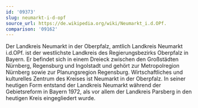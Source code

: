 ```yaml
---
id: '09373'
slug: neumarkt-i-d-opf
source_url: https://de.wikipedia.org/wiki/Neumarkt_i.d.OPf.
comparison: '09162'
---
```


Der Landkreis Neumarkt in der Oberpfalz, amtlich Landkreis Neumarkt i.d.OPf. ist der westlichste Landkreis des Regierungsbezirks Oberpfalz in Bayern. Er befindet sich in einem Dreieck zwischen den Großstädten Nürnberg, Regensburg und Ingolstadt und gehört zur Metropolregion Nürnberg sowie zur Planungsregion Regensburg. Wirtschaftliches und kulturelles Zentrum des Kreises ist Neumarkt in der Oberpfalz. In seiner heutigen Form entstand der Landkreis Neumarkt während der Gebietsreform in Bayern 1972, als vor allem der Landkreis Parsberg in den heutigen Kreis eingegliedert wurde.

